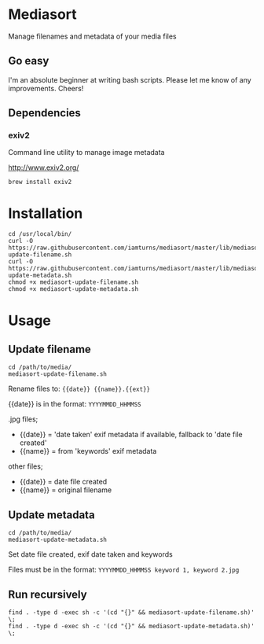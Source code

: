 Mediasort
=========

Manage filenames and metadata of your media files

Go easy
-------

I'm an absolute beginner at writing bash scripts. Please let me know of any improvements. Cheers!

Dependencies
------------

### exiv2

Command line utility to manage image metadata

http://www.exiv2.org/

```
brew install exiv2
```

Installation
============

```
cd /usr/local/bin/
curl -O https://raw.githubusercontent.com/iamturns/mediasort/master/lib/mediasort-update-filename.sh
curl -O https://raw.githubusercontent.com/iamturns/mediasort/master/lib/mediasort-update-metadata.sh
chmod +x mediasort-update-filename.sh
chmod +x mediasort-update-metadata.sh
```

Usage
=====

Update filename
---------------

```
cd /path/to/media/
mediasort-update-filename.sh
```

Rename files to: `{{date}} {{name}}.{{ext}}`

{{date}} is in the format: `YYYYMMDD_HHMMSS`

.jpg files;

- {{date}} = 'date taken' exif metadata if available, fallback to 'date file created'
- {{name}} = from 'keywords' exif metadata

other files;

- {{date}} = date file created
- {{name}} = original filename

Update metadata
---------------

```
cd /path/to/media/
mediasort-update-metadata.sh
```

Set date file created, exif date taken and keywords

Files must be in the format: `YYYYMMDD_HHMMSS keyword 1, keyword 2.jpg`

Run recursively
---------------

```
find . -type d -exec sh -c '(cd "{}" && mediasort-update-filename.sh)' \;
find . -type d -exec sh -c '(cd "{}" && mediasort-update-metadata.sh)' \;
```
